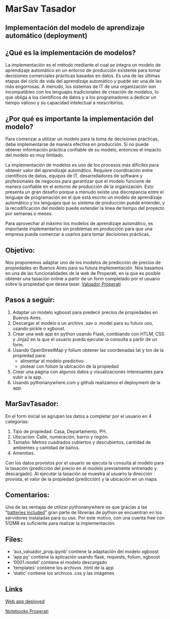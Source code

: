# MarSav Tasador
## **Implementación del modelo de aprendizaje automático (deployment)**
## **¿Qué es la implementación de modelos?**

La implementación es el método mediante el cual se integra un modelo de aprendizaje automático en un entorno de producción existente para tomar decisiones comerciales prácticas basadas en datos. Es una de las últimas etapas del ciclo de vida del aprendizaje automático y puede ser una de las más engorrosas. A menudo, los sistemas de IT de una organización son incompatibles con los lenguajes tradicionales de creación de modelos, lo que obliga a los científicos de datos y a los programadores a dedicar un tiempo valioso y su capacidad intelectual a reescribirlos.

## **¿Por qué es importante la implementación del modelo?**

Para comenzar a utilizar un modelo para la toma de decisiones prácticas, debe implementarse de manera efectiva en producción. Si no puede obtener información práctica confiable de su modelo, entonces el impacto del modelo es muy limitado.

La implementación de modelos es uno de los procesos más difíciles para obtener valor del aprendizaje automático. Requiere coordinación entre científicos de datos, equipos de IT, desarrolladores de software y profesionales de negocios para garantizar que el modelo funcione de manera confiable en el entorno de producción de la organización. Esto presenta un gran desafío porque a menudo existe una discrepancia entre el lenguaje de programación en el que está escrito un modelo de aprendizaje automático y los lenguajes que su sistema de producción puede entender, y la recodificación del modelo puede extender la línea de tiempo del proyecto por semanas o meses.

Para aprovechar al máximo los modelos de aprendizaje automático, es importante implementarlos sin problemas en producción para que una empresa pueda comenzar a usarlos para tomar decisiones prácticas.


## **Objetivo:**

Nos proponemos adaptar uno de los modelos de predicción de precios de propiedades en Buenos Aires para su futura implementación. Nos basamos en una de las funcionalidades de la web de Properati, en la que es posible obtener una tasación online a partir de un form completado por el usuario sobre la propiedad que desea tasar. 
[Valuador Properati](https://www.properati.com.ar/tools/valuador-propiedades)

## **Pasos a seguir:**
1. Adaptar un modelo xgboost para predecir precios de propiedades en Buenos Aires.
2. Descargar el modelo a un archivo .sav o .model para su futuro uso, usando pickle o xgboost.
3. Crear una web app en python usando Flask, combiando con HTLM, CSS y Jinja2 en la que el usuario pueda ejecutar la consulta a partir de un form.
4. Usando OpenStreetMap y folium obtener las coordenadas lat y lon de la propiedad para: 
   - alimentar el modelo predictivo
   - plotear con folium la ubicación de la propiedad
5. Crear una página con algunos datos y visualizaciones interesantes para subir a la app.
6. Usando pythonanywhere.com y github realizamos el deployment de la app.

## **MarSavTasador:**

En el form inicial se agrupan los datos a completar por el usuario en 4 categorías:
1. Tipo de propiedad: Casa, Departamento, PH.
2. Ubicación: Calle, numeración, barrio y región.
3. Tamaño: Metros cuadrados cubiertos y descubiertos, cantidad de ambientes y cantidad de baños.
4. Amenities.

Con los datos provistos por el usuario se ejecuta la consulta al modelo para la tasación (predicción del precio en el modelo previamente entrenado y descargado). Al ejecutar la tasación se muestra al usuario la dirección provista, el valor de la propiedad (predicción) y la ubicación en un mapa.

## **Comentarios:**

Una de las ventajas de utilizar pythonanywhere es que gracias a las “[batteries included](https://www.pythonanywhere.com/batteries_included/)” gran parte de librerías de python se encuentran en los servidores instaladas para su uso. Por este motivo, con una cuenta free con 512MB es suficiente para realizar la implementación.

## **Files:**
- ‘aux_valuador_prop.ipynb’ contiene la adaptación del modelo xgboost
- ‘app.py’ contiene la aplicación usando flask, requests, folium, xgboost
- ‘0001.model’ contiene el modelo descargado 
- ‘templates’ contiene los archivos .html de la app
- ‘static’ contiene los archivos .css y las imágenes

## **Links**
[Web app deployed](https://marsavtasador.pythonanywhere.com/)


[Notebooks Properati](https://github.com/msavransky/properati)

